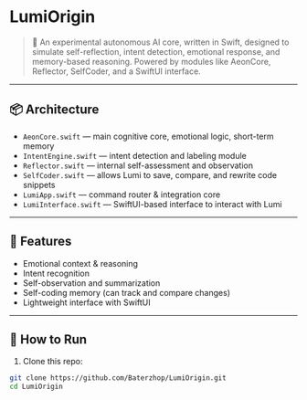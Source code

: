 # LumiOrigin

> 🧠 An experimental autonomous AI core, written in Swift, designed to simulate self-reflection, intent detection, emotional response, and memory-based reasoning. Powered by modules like AeonCore, Reflector, SelfCoder, and a SwiftUI interface.

---

## 📦 Architecture

- `AeonCore.swift` — main cognitive core, emotional logic, short-term memory
- `IntentEngine.swift` — intent detection and labeling module
- `Reflector.swift` — internal self-assessment and observation
- `SelfCoder.swift` — allows Lumi to save, compare, and rewrite code snippets
- `LumiApp.swift` — command router & integration core
- `LumiInterface.swift` — SwiftUI-based interface to interact with Lumi

---

## 🧠 Features

- Emotional context & reasoning
- Intent recognition
- Self-observation and summarization
- Self-coding memory (can track and compare changes)
- Lightweight interface with SwiftUI

---

## 🚀 How to Run

1. Clone this repo:
```bash
git clone https://github.com/Baterzhop/LumiOrigin.git
cd LumiOrigin
